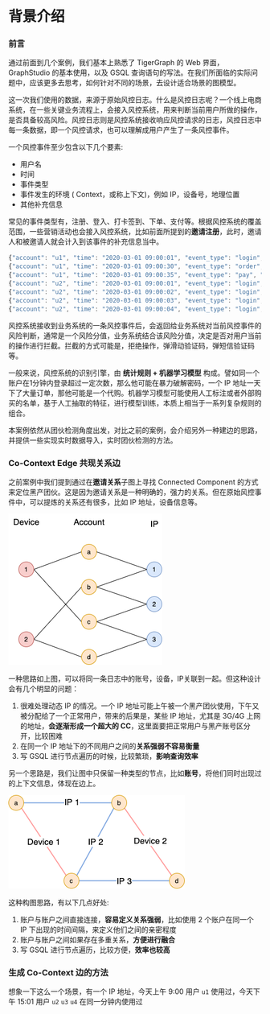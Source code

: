 # 背景介绍

### 前言

通过前面到几个案例，我们基本上熟悉了 TigerGraph 的 Web 界面，GraphStudio 的基本使用，以及 GSQL 查询语句的写法。在我们所面临的实际问题中，应该更多去思考，如何针对不同的场景，去设计适合场景的图模型。

这一次我们使用的数据，来源于原始风控日志。什么是风控日志呢？一个线上电商系统，在一些关键业务流程上，会接入风控系统，用来判断当前用户所做的操作，是否具备较高风险。风控日志则是风控系统接收响应风控请求的日志，风控日志中每一条数据，即一个风控请求，也可以理解成用户产生了一条风控事件。

一个风控事件至少包含以下几个要素:

* 用户名
* 时间
* 事件类型
* 事件发生的环境 \( Context，或称上下文\)，例如 IP，设备号，地理位置
* 其他补充信息

常见的事件类型有，注册、登入、打卡签到、下单、支付等。根据风控系统的覆盖范围，一些营销活动也会接入风控系统，比如前面所提到的**邀请注册**，此时，邀请人和被邀请人就会计入到该事件的补充信息当中。

```javascript
{"account": "u1", "time": "2020-03-01 09:00:01", "event_type": "login", "ip": "1.1.1.1"}
{"account": "u1", "time": "2020-03-01 09:00:30", "event_type": "order", "ip": "1.1.1.1"}
{"account": "u1", "time": "2020-03-01 09:00:35", "event_type": "pay", "ip": "1.1.1.1"}
{"account": "u2", "time": "2020-03-01 09:00:01", "event_type": "login", "ip": "2.2.2.2"}
{"account": "u2", "time": "2020-03-01 09:00:02", "event_type": "login", "ip": "2.2.2.2"}
{"account": "u2", "time": "2020-03-01 09:00:03", "event_type": "login", "ip": "2.2.2.2"}
{"account": "u2", "time": "2020-03-01 09:00:04", "event_type": "login", "ip": "2.2.2.2"}
```

风控系统接收到业务系统的一条风控事件后，会返回给业务系统对当前风控事件的风险判断，通常是一个风险分值，业务系统结合该风险分值，决定是否对用户当前的操作进行拦截。拦截的方式可能是，拒绝操作，弹滑动验证码，弹短信验证码等。

一般来说，风控系统的识别引擎，由 **统计规则 + 机器学习模型** 构成。譬如同一个账户在1分钟内登录超过一定次数，那么他可能在暴力破解密码，一个 IP 地址一天下了大量订单，那他可能是一个代购。机器学习模型可能使用人工标注或者外部购买的名单，基于人工抽取的特征，进行模型训练，本质上相当于一系列复杂规则的组合。

本案例依然从团伙检测角度出发，对比之前的案例，会介绍另外一种建边的思路，并提供一些实现实时数据导入，实时团伙检测的方法。

### Co-Context Edge 共现关系边

之前案例中我们提到通过在**邀请关系**子图上寻找 Connected Component 的方式来定位黑产团伙。这是因为邀请关系是一种明确的，强力的关系。但在原始风控事件中，可以提炼的关系还有很多，比如 IP 地址，设备信息等。

![&#x56FE;&#x4E2D;&#x6709;&#x591A;&#x79CD;&#x7C7B;&#x578B;&#x8282;&#x70B9;](../../.gitbook/assets/hetergenous-graph.png)

一种思路如上图，可以将同一条日志中的账号，设备，IP关联到一起。但这种设计会有几个明显的问题：

1. 很难处理动态 IP 的情况。一个 IP 地址可能上午被一个黑产团伙使用，下午又被分配给了一个正常用户，带来的后果是，某些 IP 地址，尤其是 3G/4G 上网的地址，**会逐渐形成一个超大的 CC**，这里面要把正常用户与黑产账号区分开，比较困难
2. 在同一个 IP 地址下的不同用户之间的**关系强弱不容易衡量**
3. 写 GSQL 进行节点遍历的时候，比较繁琐，**影响查询效率**

另一个思路是，我们让图中只保留一种类型的节点，比如**账号**，将他们同时出现过的上下文信息，体现在边上。

![&#x56FE;&#x4E2D;&#x53EA;&#x6709;&#x4E00;&#x79CD;&#x7C7B;&#x578B;&#x8282;&#x70B9;](../../.gitbook/assets/homogeneous-graph.png)

这种构图思路，有以下几点好处:

1. 账户与账户之间直接连接，**容易定义关系强弱**，比如使用 2 个账户在同一个 IP 下出现的时间间隔，来定义他们之间的亲密程度
2. 账户与账户之间如果存在多重关系，**方便进行融合**
3. 写 GSQL 进行节点遍历，比较方便，**效率也较高**

### 生成 Co-Context  边的方法

想象一下这么一个场景，有一个 IP 地址，今天上午 9:00 用户 `u1` 使用过，今天下午 15:01 用户 `u2` `u3` `u4` 在同一分钟内使用过



